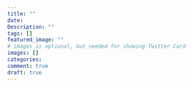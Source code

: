 ```yaml
---
title: ""
date:
Description: ""
tags: []
featured_image: ""
# images is optional, but needed for showing Twitter Card
images: []
categories:
comment: true
draft: true
---
```

